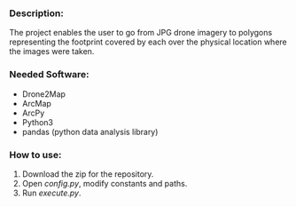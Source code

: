 ### Description:

The project enables the user to go from JPG drone imagery to polygons
representing the footprint covered by each over the physical location where
the images were taken.

### Needed Software:

* Drone2Map
* ArcMap
* ArcPy
* Python3
* pandas (python data analysis library)

### How to use:

1. Download the zip for the repository.
2. Open *config.py*, modify constants and paths.
3. Run *execute.py*.
